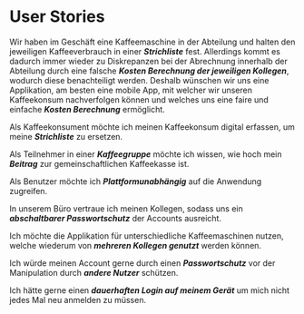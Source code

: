 # User Stories

Wir haben im Geschäft eine Kaffeemaschine in der Abteilung und halten den jeweiligen Kaffeeverbrauch in einer ***Strichliste*** fest.
Allerdings kommt es dadurch immer wieder zu Diskrepanzen bei der Abrechnung innerhalb der Abteilung durch eine falsche ***Kosten Berechnung der jeweiligen Kollegen***, wodurch diese benachteiligt werden.
Deshalb wünschen wir uns eine Applikation, am besten eine mobile App, mit welcher wir unseren
Kaffeekonsum nachverfolgen können und welches uns eine faire und einfache ***Kosten Berechnung*** ermöglicht.

Als Kaffeekonsument möchte ich meinen Kaffeekonsum digital erfassen, um meine ***Strichliste*** zu ersetzen.

Als Teilnehmer in einer ***Kaffeegruppe*** möchte ich wissen, wie hoch mein ***Beitrag*** zur gemeinschaftlichen Kaffeekasse ist.

Als Benutzer möchte ich ***Plattformunabhängig*** auf die Anwendung zugreifen.

In unserem Büro vertraue ich meinen Kollegen, sodass uns ein ***abschaltbarer Passwortschutz*** der Accounts ausreicht.

Ich möchte die Applikation für unterschiedliche Kaffeemaschinen nutzen, welche wiederum von ***mehreren Kollegen genutzt*** werden können.

Ich würde meinen Account gerne durch einen ***Passwortschutz*** vor der Manipulation durch ***andere Nutzer*** schützen.

Ich hätte gerne einen ***dauerhaften Login auf meinem Gerät*** 
um mich nicht jedes Mal neu anmelden zu müssen.



